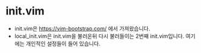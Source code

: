 # init.vim

- init.vim은 https://vim-bootstrap.com/ 에서 가져왔습니다.
- local_init.vim은 init.vim을 불러온뒤 다시 불러들이는 2번째 init.vim입니다. 여기에는 개인적인 설정들이 들어 있습니다. 
